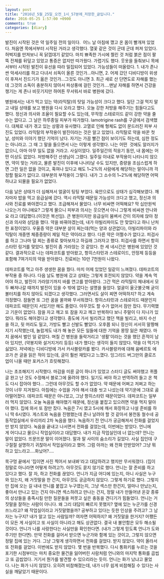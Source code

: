 ```yaml
---
layout: post
title: "2016년_5월_25일_오전_1시_57분에_저장한_글입니다."
date: 2016-05-25 1:57:00 +0900
comments: true 
categories: [diary] 
---
```

발진이 시작된 것은 약 일주일 전의 일이다. 
어느 날 아침에 깼고 온 몸이 빨개져 있었다. 처음엔 목에서부터 시작된 거라고 생각했다. 열꽃 같은 것이 군데 군데 퍼져 있었다. 허벅지를 만져보니 꼭 닭껍데기 같았다.
마치 뾰족한 가시에 찔린 것 처럼 붉은 점이 팔뚝 전체를 뒤덮고 있었고 통증은 없지만 따가웠다. 가렵기도 했다. 웃옷을 들춰보니 목에서부터 시작된 발진이 유선을 따라 밀집되어 있었다. 가능성들이 떠올랐다. 1. 내가 존나 싼 악세사리를 하고 다녀서 쇠독이 올른 것인가...아니면, 2. 어제 갔던 디비디방이 위생이 후져서 진드기가 옮은 것인가...그것도 아니면 3. 최근 새로 산 단면도로 자해를 했는데 그것의 소독이 충분하지 않아서 파상풍에 걸린 것인가....맨날 자해를 하면서 건강을 챙기는 게 존나 비웃기지만 하여튼 무서워서 바로 병원에 갔다. 

병원에서는 내가 먹고 있는 약(라믹탈)의 탓일 가능성이 크다고 했다. 일단 그걸 먹지 말고 내일 상태를 보고 병원을 다시 오라고 했다. 오늘 강한 처방을 해주기는 힘들다고도 했다. 정신과 의사와 조율이 필요할 수도 있는데, 무작정 스테로이드 같이 강한 약을 줄 수는 없다고. 그 날은 하루종일 피부가 따가웠다. lamotrigine rash를 구글에서 검색했다. 대체로 내가 겪고 있는 상황과 유사했다. 고열로 인해 형체도 없이 문드러진 피부 사진도 있었다. 라믹탈의 부작용이 발진이라는 것은 알고 있었다. 라믹탈로 약을 바꾼 첫 날, 성미와 이야기 했던 기억이 났다. 자기는 가끔 빨간 점이 보이기도 하는데, 심한 정도는 아니라고. 그 때 그 말을 들으면서 나는 이렇게 생각했다. 나는 어떤  것에도 알러지가 없으니, 아마 아무 일도 없을 거라고. 사실이었다. 일주일간의 적응기 동안, 내 몸에는 어떤 이상도 없었다. 처방해주던 선생님이 그랬다. 일주일 이내로 부작용이 나타나지 않으면, 약이 맞는 거라고, 물론 발진이 이후에 나나타날 수도 있지만, 증량을 조심스럽게 하면 그런 일은 없을 것이고, 혹여나 있다고 해도 1~2%의 사람에게 해당하는 말이니까 걱정할 필요가 없다고. 대부분의 부작용이 그렇다. 내가 그 소수의 1~2%에 해당하면 어떡하냐고 되물을 필요가 없었다.

다음 날은 상태가 더 심해져서 얼굴이 팅팅 부었다. 육안으로도 상태가 심각해보였다. 깨자마자 밥을 먹고 응급실에 갔다. 역시 라믹탈 때문일 가능성이 크다고 했고, 정신과 의사와 진료를 봐야겠다고 했다. 조급해져서 물었다. 너무 비싸면 어떡해요? 막 십만원씩 나오는거 아니에요? 그렇게 물으니 피부과 의사는 웃으면서 아니 그렇게 비싸겐 안나와요 라고 대답했다.(이것은 복선임). 큰 병원이지만 응급실이 붐벼서 간이 의자에 앉아 정신과 의사와 상담을 했다. 약을 바꿔야겠는데, 내가 아빌리파이도 안 맞았다고 하니 난처한 표정이었다. 우울증 약은 대부분 살이 찌는데(먹는 양과 상관없다), 아빌리파이와 라믹탈이 개중엔 체중증량이 제일 적은 약이라고 했다. 다른 약은 어쩔수가 없다고. 피검사를 하고 그나마 덜 찌는 종류로 찾아보자고 하길래 그러자고 했다. 피검사를 하면서 항히스타민 링거를 맞았다. 발진이 좀 가라앉는 것 같았다. 한 세 네시간은 병원에 있었던 것 같다. 결과적으로 나는 데파코트를 받아왔고, 항히스타민과 스테로이드, 안정제 등등을 포함해 7여가지의 약을 받아왔다. 진료비는 10만 7천원이 나왔다. 

데파코트를 먹고 아주 생생한 꿈을 꿨다. 마치 어제 있었던 일같이 느껴졌다. 데파코트의 부작용 중 하나다. 다음 날도 병원에 갔고 상태는 그렇게 호전되지 않았다. 약을 계속 먹어야 하고, 발진이 가라앉기까지 바를 연고를 받아왔다. 그간 먹은 라믹탈이 체내에서 모두 빠져나갈 때까지 발진이 있을 수 밖에 없다는 설명을 들었다. 얼굴이 울긋불긋해 굳이 볼터치를 하지 않아도 되겠다고 생각했다. 그러면서도 살이 찌면 어떡하지? 하고 계속 걱정했다. 잠들면 또 그런 꿈을 꿀까봐 무서워졌다. 항히스타민과 스테로이드 때문인지 데파코트 때문인지 서있기만 해도 졸렸다. 아무것도 할 수가 없어서 잠만 잤다. 무기력했고 기운이 없었다. 잠을 자고 깨고 또 잠을 자고 깨고 반복하다 보니 주말이 다 지나가 있었다. 뭐라도 해야겠다고 생각했다. 중도에 가서 빌리려고 했던 책을 빌리고, 바지 수선을 하고, 뒷 머리도 밀고, 가방도 빨고 신발도 빨았다. 오후쯤 되니 정신이 서서히 말짱해지기 시작했는데, 놀랍게도 내가 해 놓은 모든 일들에 대한 기억을 몽땅 잃은 채였다. 마치 꿈에서 벌인 일 같았다. 며칠 간 병원을 들락거리고 '생활'이라는 것을 했던 흔적이 남아 있지만, (약봉지와 설거지거리 등등) 내가 했다는 생각이 들지 않았다. 약을 더 먹기가 싫었다. 저녁에는 디비디방에 가서 카사블랑카를 봤다. 카사블랑카에 대해 움베르토 에코가 쓴 글을 읽은 적이 있는데, 글이 훨씬 재밌다고 느꼈다. 잉그리드 버그만의 클로즈업이 나올 때만 포커스가 흐릿해졌다. 

나는 초조해지기 시작했다. 마감을 미룬 글이 하나가 있었고 스터디 글도 써야했고 퀴플 글 완고 난 것도 수정해서 블로그에 올려야 했다. 일기도 써야 하고 번역하려 들고 온 책도 다시 잡아야 했다... 그런데 아무것도 할 수가 없었다. 약 때문에 어쩌고 저쩌고 하는 것이 너무 지겨웠다. 아침에는 수업을 가야 해서 대충 씻고 나섰는데 약기운에 그대로 곯아떨어졌다. 데파코트 때문은 아니었고, 그냥 항히스타민 때문이었다. 데파코트는 일부러 먹지 않았다. 오늘 녹음을 해야했기 때문에, 정신을 붙잡고 있으려면 약을 먹지 말아야 했다. 집에 와서 또 잠만 잤다. 녹음은 7시 였고 5시에 깨서 화장하고 나설 준비를 하니 딱 6시였다. 게스트와 녹음을 진행했는데 존나 날려야 할 것 같아서 봉천동 철수네 공동작업실에서 우리끼리 2차 녹음을 했다. 녹음하기 전 언니가 궁금해져서 전화를 걸었지만 받지 않았다. 녹음을 끝내고 나서면서 전화를 걸었는데, 이번에는 받았다. 언니에게 어디냐고 물으니 작업실이라고 대답했다. 내가 지금 작업실인데 너 없는데? 언니는 말이 없었다. 뜨문뜨문 말이 이어졌다. 말과 말 사이의 숨소리가 길었다. 사실 집인데 구구절절 설명하기 귀찮아서 작업실이라고 했어. 그럼 아까는 왜 전화 안받았어? 그냥 뭐 하고 있느라고....화났어?....

목구멍 끝에서 '집이면 사진 찍어서 보내봐'라고 대답하려고 했지만 무서워졌다. (집이 정말로 아니라면 어떻게 하려고?). 아무것도 묻지 않기로 했다. 언니는 잘 준비를 하고 있다고 했다. 잘 자, 하고 전화를 끊었다. 언니가 지금 어디에 있는지, 아니 사실은 누구와 있는지, 왜 거짓말을 한 건지, 아무것도 궁금하지 않았다. 그렇게 하기로 했다. 그렇지만 집에 오는 길 내내 언니를 붙잡고 누구였는지, 그냥 섹스만 한건지, 얼마나 만났는지, 좋아서 만나고 있는 건지 아니면 섹스하려고 만나는 건지, 정말 내가 만들어낸 온갖 종류의 상상들을 충족시킬 만한 질문들을 퍼붓고 싶은 충동을 견디기가 힘들었다. 언니는 거짓말을 잘하는 사람이 아니다. 왜 그리 대답이 빠르지 못했지? 옆에 있는 누군가를 신경쓰느라고? 왜 작업실이라고 거짓말했을까? 공부하고 있다는 듯한 인상을 주려고? 그 남자는 누구지? 내가 알고 있는 사람일까? 여자면 어떡하지? 왜 거짓말을 한거지? 어쨌든 이 모든 게 사실이고 또 사실이 아니라고 해도 상관없다. 결국 내 불안함은 모두 해소될 것이다. 언니가 나를 사랑한다는 사실만을 확인한다면. (내가 그렇게 믿도록 언니가 도와주기만 한다면). 만약 전화를 걸어서 받으면 누군가와 함께 있는 것이고, 그렇지 않으면 정말 집에 있는 거다. 그냥 그렇게 생각하면서 전화를 걸었다. 받지 않았다. 약이 올라서 또 전화를 걸었다. 이번에도 받지 않았다. 몇 번을 반복했다. 다시 통화키를 누르는 것을 포기한 시점부터는 마치 중요한 물건을 잃어버린 사람처럼 언니와의 마지막 통화를 곱씹고 또 곱씹었다. 거기서 뭔가를 발견할 수 있으리라는 듯이. 언니는 화가 났냐고 물었다. 나는 화가 나지 않았다. 오히려 비참해졌는데, 내가 너무 쉽게 비참해질 수 있다는 사실을 깨달았기 때문이다. 

